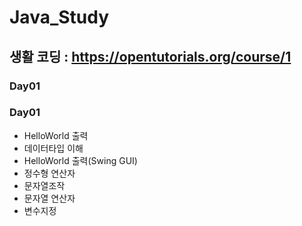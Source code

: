 # Java_Study
## 생활 코딩 : https://opentutorials.org/course/1
### Day01
### Day01
- HelloWorld 출력
- 데이터타입 이해
- HelloWorld 출력(Swing GUI)
- 정수형 연산자
- 문자열조작
- 문자열 연산자
- 변수지정